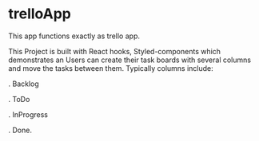 # trelloApp
This app functions exactly as trello app.


This Project is built with React hooks, Styled-components which demonstrates an Users can create their task boards with several columns and move the tasks between them. Typically columns include:

. Backlog

. ToDo

. InProgress

. Done.
